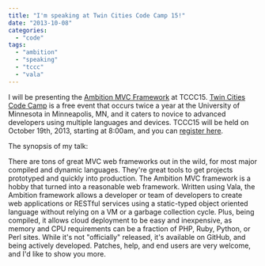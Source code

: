 ```yaml
---
title: "I'm speaking at Twin Cities Code Camp 15!"
date: "2013-10-08"
categories: 
  - "code"
tags: 
  - "ambition"
  - "speaking"
  - "tccc"
  - "vala"
---
```


I will be presenting the [Ambition MVC Framework](http://www.ambitionframework.org) at TCCC15. [Twin Cities Code Camp](http://www.twincitiescodecamp.com/TCCC/Default.aspx) is a free event that occurs twice a year at the University of Minnesota in Minneapolis, MN, and it caters to novice to advanced developers using multiple languages and devices. TCCC15 will be held on October 19th, 2013, starting at 8:00am, and you can [register here](http://tccc15.eventbrite.com/).

The synopsis of my talk:

There are tons of great MVC web frameworks out in the wild, for most major compiled and dynamic languages. They're great tools to get projects prototyped and quickly into production. The Ambition MVC framework is a hobby that turned into a reasonable web framework. Written using Vala, the Ambition framework allows a developer or team of developers to create web applications or RESTful services using a static-typed object oriented language without relying on a VM or a garbage collection cycle. Plus, being compiled, it allows cloud deployment to be easy and inexpensive, as memory and CPU requirements can be a fraction of PHP, Ruby, Python, or Perl sites. While it's not "officially" released, it's available on GitHub, and being actively developed. Patches, help, and end users are very welcome, and I'd like to show you more.
